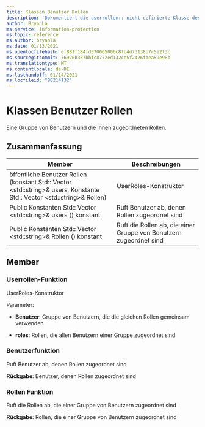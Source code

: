 ```yaml
---
title: Klassen Benutzer Rollen
description: 'Dokumentiert die userrollen:: nicht definierte Klasse des Microsoft Information Protection (MIP) SDK.'
author: BryanLa
ms.service: information-protection
ms.topic: reference
ms.author: bryanla
ms.date: 01/13/2021
ms.openlocfilehash: ef881f184fd370665006c8fb4d73138b7c5e2f3c
ms.sourcegitcommit: 76926b357bbfc8772ed132ce5f2426fbea59e98b
ms.translationtype: MT
ms.contentlocale: de-DE
ms.lasthandoff: 01/14/2021
ms.locfileid: "98214132"
---
```

# <a name="class-userroles"></a>Klassen Benutzer Rollen 
Eine Gruppe von Benutzern und die ihnen zugeordneten Rollen.
  
## <a name="summary"></a>Zusammenfassung
 Member                        | Beschreibungen                                
--------------------------------|---------------------------------------------
öffentliche Benutzer Rollen (konstant Std:: Vector \<std::string\>& users, Konstante Std:: Vector \<std::string\>& Rollen)  |  UserRoles-Konstruktor
Public Konstanten Std:: Vector \<std::string\>& users () konstant  |  Ruft Benutzer ab, denen Rollen zugeordnet sind
Public Konstanten Std:: Vector \<std::string\>& Rollen () konstant  |  Ruft die Rollen ab, die einer Gruppe von Benutzern zugeordnet sind
  
## <a name="members"></a>Member
  
### <a name="userroles-function"></a>Userrollen-Funktion
UserRoles-Konstruktor

Parameter:  
* **Benutzer**: Gruppe von Benutzern, die die gleichen Rollen gemeinsam verwenden 


* **roles**: Rollen, die allen Benutzern einer Gruppe zugeordnet sind


  
### <a name="users-function"></a>Benutzerfunktion
Ruft Benutzer ab, denen Rollen zugeordnet sind

  
**Rückgabe**: Benutzer, denen Rollen zugeordnet sind
  
### <a name="roles-function"></a>Rollen Funktion
Ruft die Rollen ab, die einer Gruppe von Benutzern zugeordnet sind

  
**Rückgabe**: Rollen, die einer Gruppe von Benutzern zugeordnet sind